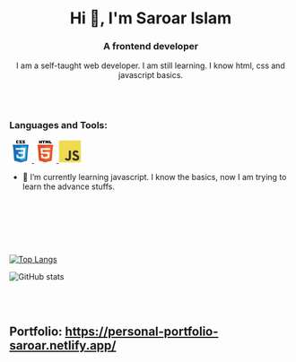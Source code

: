 <h1 align="center">Hi 👋, I'm Saroar Islam</h1>
<h3 align="center">A frontend developer</h3>

<p align="center"> I am a self-taught web developer. I am still learning. I know html, css and javascript basics. </p>

<br>
<br>

<h3 align="left">Languages and Tools:</h3>

<p align="left"> <a href="https://www.w3schools.com/css/" target="_blank" rel="noreferrer"> <img src="https://raw.githubusercontent.com/devicons/devicon/master/icons/css3/css3-original-wordmark.svg" alt="css3" width="40" height="40"/> </a> <a href="https://www.w3.org/html/" target="_blank" rel="noreferrer"> <img src="https://raw.githubusercontent.com/devicons/devicon/master/icons/html5/html5-original-wordmark.svg" alt="html5" width="40" height="40"/> </a> <a href="https://developer.mozilla.org/en-US/docs/Web/JavaScript" target="_blank" rel="noreferrer"> <img src="https://raw.githubusercontent.com/devicons/devicon/master/icons/javascript/javascript-original.svg" alt="javascript" width="40" height="40"/> </a> </p>





-   🌱 I’m currently learning javascript. I know the basics, now I am trying to learn the advance stuffs.

<br>
<br>
<br>
<br>
<br>


[![Top Langs](https://github-readme-stats.vercel.app/api/top-langs/?username=Saroar-Islam)](https://github.com/anuraghazra/github-readme-stats)

![GitHub stats](https://github-readme-stats.vercel.app/api?username=Saroar-Islam&show_icons=true)

<br>
<br>


## Portfolio:  https://personal-portfolio-saroar.netlify.app/
 
